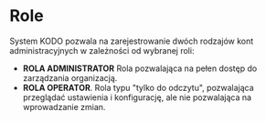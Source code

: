 # Role

System KODO pozwala na zarejestrowanie dwóch rodzajów kont administracyjnych w zależności od wybranej roli:

* **ROLA ADMINISTRATOR** Rola pozwalająca na pełen dostęp do zarządzania organizacją.
* **ROLA OPERATOR**. Rola typu "tylko do odczytu", pozwalająca przeglądać ustawienia i konfigurację, ale nie pozwalająca na wprowadzanie zmian.

